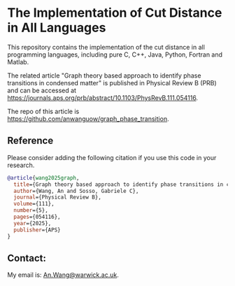 The Implementation of Cut Distance in All Languages
==============

This repository contains the implementation of the cut distance in all programming languages, including pure C, C++, Java, Python, Fortran and Matlab.

The related article "Graph theory based approach to identify phase transitions in condensed matter" is published in Physical Review B (PRB) and can be accessed at https://journals.aps.org/prb/abstract/10.1103/PhysRevB.111.054116.

The repo of this article is https://github.com/anwanguow/graph_phase_transition.

Reference
-----------------

Please consider adding the following citation if you use this code in your research.

```bibtex
@article{wang2025graph,
  title={Graph theory based approach to identify phase transitions in condensed matter},
  author={Wang, An and Sosso, Gabriele C},
  journal={Physical Review B},
  volume={111},
  number={5},
  pages={054116},
  year={2025},
  publisher={APS}
}
```

Contact:
-----------------
My email is: An.Wang@warwick.ac.uk.


